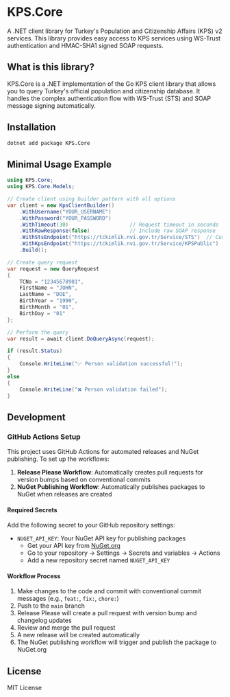 # KPS.Core

A .NET client library for Turkey's Population and Citizenship Affairs (KPS) v2 services. This library provides easy access to KPS services using WS-Trust authentication and HMAC-SHA1 signed SOAP requests.

## What is this library?

KPS.Core is a .NET implementation of the Go KPS client library that allows you to query Turkey's official population and citizenship database. It handles the complex authentication flow with WS-Trust (STS) and SOAP message signing automatically.

## Installation

```bash
dotnet add package KPS.Core
```

## Minimal Usage Example

```csharp
using KPS.Core;
using KPS.Core.Models;

// Create client using builder pattern with all options
var client = new KpsClientBuilder()
    .WithUsername("YOUR_USERNAME")
    .WithPassword("YOUR_PASSWORD")
    .WithTimeout(30)                    // Request timeout in seconds
    .WithRawResponse(false)             // Include raw SOAP response
    .WithStsEndpoint("https://tckimlik.nvi.gov.tr/Service/STS")  // Custom STS endpoint
    .WithKpsEndpoint("https://tckimlik.nvi.gov.tr/Service/KPSPublic")  // Custom KPS endpoint
    .Build();

// Create query request
var request = new QueryRequest
{
    TCNo = "12345678901",
    FirstName = "JOHN",
    LastName = "DOE",
    BirthYear = "1990",
    BirthMonth = "01",
    BirthDay = "01"
};

// Perform the query
var result = await client.DoQueryAsync(request);

if (result.Status)
{
    Console.WriteLine("✅ Person validation successful!");
}
else
{
    Console.WriteLine("❌ Person validation failed");
}
```

## Development

### GitHub Actions Setup

This project uses GitHub Actions for automated releases and NuGet publishing. To set up the workflows:

1. **Release Please Workflow**: Automatically creates pull requests for version bumps based on conventional commits
2. **NuGet Publishing Workflow**: Automatically publishes packages to NuGet when releases are created

#### Required Secrets

Add the following secret to your GitHub repository settings:

- `NUGET_API_KEY`: Your NuGet API key for publishing packages
  - Get your API key from [NuGet.org](https://www.nuget.org/account/apikeys)
  - Go to your repository → Settings → Secrets and variables → Actions
  - Add a new repository secret named `NUGET_API_KEY`

#### Workflow Process

1. Make changes to the code and commit with conventional commit messages (e.g., `feat:`, `fix:`, `chore:`)
2. Push to the `main` branch
3. Release Please will create a pull request with version bump and changelog updates
4. Review and merge the pull request
5. A new release will be created automatically
6. The NuGet publishing workflow will trigger and publish the package to NuGet.org

## License

MIT License
